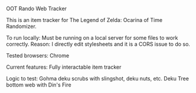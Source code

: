 OOT Rando Web Tracker

This is an item tracker for The Legend of Zelda: Ocarina of Time Randomizer.

To run locally:
Must be running on a local server for some files to work correctly. Reason: I directly edit stylesheets and it is a CORS issue to do so.

Tested browsers: Chrome

Current features:
Fully interactable item tracker

Logic to test:
Gohma deku scrubs with slingshot, deku nuts, etc.
Deku Tree bottom web with Din's Fire